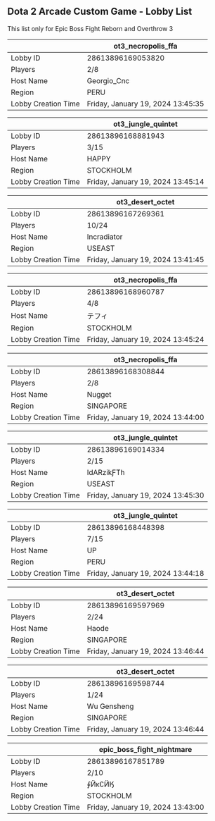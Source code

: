 ## Dota 2 Arcade Custom Game - Lobby List

This list only for Epic Boss Fight Reborn and Overthrow 3

|  | ot3_necropolis_ffa |
| ------ | ------ |
| Lobby ID | 28613896169053820 |
| Players | 2/8 |
| Host Name | Georgio_Cnc |
| Region | PERU |
| Lobby Creation Time | Friday, January 19, 2024 13:45:35 |


|  | ot3_jungle_quintet |
| ------ | ------ |
| Lobby ID | 28613896168881943 |
| Players | 3/15 |
| Host Name | HAPPY |
| Region | STOCKHOLM |
| Lobby Creation Time | Friday, January 19, 2024 13:45:14 |


|  | ot3_desert_octet |
| ------ | ------ |
| Lobby ID | 28613896167269361 |
| Players | 10/24 |
| Host Name | Incradiator |
| Region | USEAST |
| Lobby Creation Time | Friday, January 19, 2024 13:41:45 |


|  | ot3_necropolis_ffa |
| ------ | ------ |
| Lobby ID | 28613896168960787 |
| Players | 4/8 |
| Host Name | テフィ |
| Region | STOCKHOLM |
| Lobby Creation Time | Friday, January 19, 2024 13:45:24 |


|  | ot3_necropolis_ffa |
| ------ | ------ |
| Lobby ID | 28613896168308844 |
| Players | 2/8 |
| Host Name | Nugget |
| Region | SINGAPORE |
| Lobby Creation Time | Friday, January 19, 2024 13:44:00 |


|  | ot3_jungle_quintet |
| ------ | ------ |
| Lobby ID | 28613896169014334 |
| Players | 2/15 |
| Host Name | IdARzikƑTh |
| Region | USEAST |
| Lobby Creation Time | Friday, January 19, 2024 13:45:30 |


|  | ot3_jungle_quintet |
| ------ | ------ |
| Lobby ID | 28613896168448398 |
| Players | 7/15 |
| Host Name | UP |
| Region | PERU |
| Lobby Creation Time | Friday, January 19, 2024 13:44:18 |


|  | ot3_desert_octet |
| ------ | ------ |
| Lobby ID | 28613896169597969 |
| Players | 2/24 |
| Host Name | Haode |
| Region | SINGAPORE |
| Lobby Creation Time | Friday, January 19, 2024 13:46:44 |


|  | ot3_desert_octet |
| ------ | ------ |
| Lobby ID | 28613896169598744 |
| Players | 1/24 |
| Host Name | Wu Gensheng |
| Region | SINGAPORE |
| Lobby Creation Time | Friday, January 19, 2024 13:46:44 |


|  | epic_boss_fight_nightmare |
| ------ | ------ |
| Lobby ID | 28613896167851789 |
| Players | 2/10 |
| Host Name | ∮Ӥκ∁ӤӃ |
| Region | STOCKHOLM |
| Lobby Creation Time | Friday, January 19, 2024 13:43:00 |


